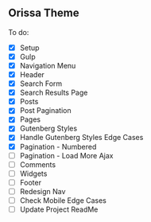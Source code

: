 ## Orissa Theme

To do:

- [x] Setup
- [x] Gulp
- [x] Navigation Menu
- [x] Header
- [x] Search Form
- [x] Search Results Page
- [x] Posts
- [x] Post Pagination
- [x] Pages
- [x] Gutenberg Styles
- [x] Handle Gutenberg Styles Edge Cases
- [x] Pagination - Numbered
- [ ] Pagination - Load More Ajax
- [ ] Comments
- [ ] Widgets
- [ ] Footer
- [ ] Redesign Nav
- [ ] Check Mobile Edge Cases
- [ ] Update Project ReadMe
